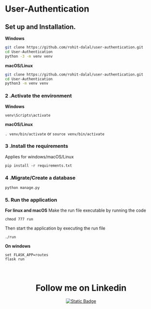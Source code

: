 # User-Authentication

## Set up and Installation.
                    
**Windows**
          
```bash
git clone https://github.com/rohit-dalal/user-authentication.git
cd User-Authentication
python -3 -m venv venv

```
          
**macOS/Linux**
          
```bash
git clone https://github.com/rohit-dalal/user-authentication.git
cd User-Authentication
python3 -m venv venv

```

### 2 .Activate the environment
          
**Windows** 

```venv\Scripts\activate```
          
**macOS/Linux**

```. venv/bin/activate```
or
```source venv/bin/activate```

### 3 .Install the requirements

Applies for windows/macOS/Linux

```
pip install -r requirements.txt
```
### 4 .Migrate/Create a database

```python manage.py```

### 5. Run the application 

**For linux and macOS**
Make the run file executable by running the code

```chmod 777 run```

Then start the application by executing the run file

```./run```

**On windows**
```
set FLASK_APP=routes
flask run
```

</br>
<div align="center"><h1>Follow me on Linkedin</h1></div>
<p align="center"> <a href="https://www.linkedin.com/in/rohit-dala1/" target="blank"><img alt="Static Badge" src="https://img.shields.io/badge/Follow%20%40rohit-dala1" alt="rohit_dalal" /></a> </p>



